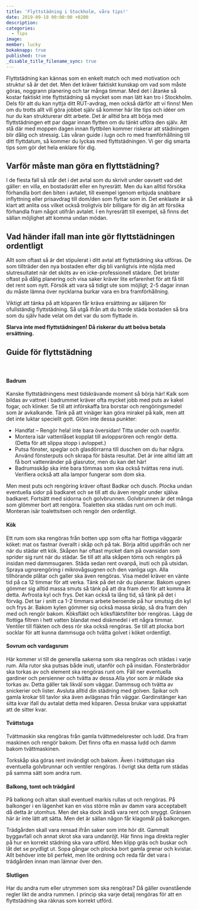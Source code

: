 ```yaml
---
title: 'Flyttstädning i Stockholm, våra tips!'
date: 2019-09-18 00:00:00 +0200
description:
categories:
  - Tips
image:
member: lucky
bokaknapp: true
published: true
_disable_title_filename_sync: true
---
```


Flyttst&auml;dning kan k&auml;nnas som en enkelt match och med motivation och struktur s&aring; &auml;r det det. Men det kr&auml;ver faktiskt kunskap om vad som m&aring;ste göras, noggrann planering och tar m&aring;nga timmar. Med det i &aring;tanke s&aring; kostar faktiskt inte flyttst&auml;dning s&aring; mycket som man l&auml;tt kan tro i Stockholm. Dels för att du kan nyttja ditt RUT-avdrag, men ocks&aring; d&auml;rför att vi finns\! Men om du trotts allt vill göra jobbet sj&auml;lv s&aring; kommer h&auml;r lite tips och id&eacute;er om hur du kan strukturerar ditt arbete. Det &auml;r alltid bra att börja med flyttst&auml;dningen ett par dagar innan flytten om du t&auml;nkt utföra den sj&auml;lv. Att st&aring; d&auml;r med moppen dagen innan flyttbilen kommer riskerar att st&auml;dningen blir d&aring;lig och stressig. L&auml;s v&aring;ran guide i lugn och ro med framförh&aring;llning till ditt flyttdatum, s&aring; kommer du lyckas med flyttst&auml;dningen. Vi ger dig smarta tips som gör det hela enklare för dig.

## Varför m&aring;ste man göra en flyttst&auml;dning?

I de flesta fall s&aring; st&aring;r det i det avtal som du skrivit under oavsett vad det g&auml;ller: en villa, en bostadsr&auml;tt eller en hyresr&auml;tt. Men du kan alltid försöka förhandla bort den biten i avtalet, till exempel igenom erbjuda snabbare inflyttning eller prisavdrag till dom/den som flyttar som in. Det enklaste &auml;r s&aring; klart att anlita oss vilket ocks&aring; troligtvis blir billigare för dig &auml;n att försöka förhandla fram n&aring;got utifr&aring;n avtalet. I en hyresr&auml;tt till exempel, s&aring; finns det s&auml;llan möjlighet att komma undan mödan.

## Vad h&auml;nder ifall man inte gör flyttst&auml;dningen ordentligt

Allt som oftast s&aring; &auml;r det stipulerat i ditt avtal att flyttst&auml;dning ska utföras. De som tilltr&auml;der den nya bostaden efter dig bli vanligtvis inte nöjda med slutresultatet n&auml;r det sköts av en icke-professionell st&auml;dare. Det brister oftast p&aring; d&aring;lig planering och visa saker kr&auml;ver lite erfarenhet för att f&aring; till det rent som nytt. Försök att vara s&aring; tidigt ute som möjligt; 2-5 dagar innan du m&aring;ste l&auml;mna över nycklarna burkar vara en bra framförh&aring;llning.

Viktigt att t&auml;nka p&aring; att köparen f&aring;r kr&auml;va ers&auml;ttning av s&auml;ljaren för ofullst&auml;ndig flyttst&auml;dning. S&aring; utg&aring; ifr&aring;n att du borde st&auml;da bostaden s&aring; bra som du sj&auml;lv hade velat om det var du som flyttade in.

**Slarva inte med flyttst&auml;dningen\! D&aring; riskerar du att beöva betala ers&auml;ttning.**

## Guide för flyttst&auml;dning

#### &nbsp;

#### Badrum

Kanske flyttst&auml;dningens mest tidskr&auml;vande moment s&aring; börja h&auml;r\! Kalk som bildas av vattnet i badrummet kr&auml;ver ofta mycket jobb med puts av kakel fogar, och klinker. Se till att införskaffa bra borstar och rengöringsmedel som &auml;r avkalkande. T&auml;nk p&aring; att vin&auml;ger kan göra mirakel p&aring; kalk, men att det inte luktar speciellt gott. Glöm inte dessa punkter:

* Handfat – Rengör hela\! inte bara översidan\! Titta under och ovanför.
* Montera is&auml;r vattenl&aring;set kopplat till avloppsrören och rengör detta. (Detta för att slippa stopp i avloppet.)
* Putsa fönster, speglar och glasdörrarna till duschen om du har n&aring;gra. Anv&auml;nd fönsterputs och skrapa för b&auml;sta resultat. Det &auml;r inte alltid l&auml;tt att f&aring; bort vattenr&auml;nder p&aring; glasrutor, men du kan det h&auml;r\!
* Badrumssk&aring;p ska inte bara tömmas som ska ocks&aring; tv&auml;ttas rena inuti. Verifiera ocks&aring; att alla lampor fungerar som dom ska.

Men mest puts och rengöring kr&auml;ver oftast Badkar och dusch. Plocka undan eventuella sidor p&aring; badkaret och se till att du &auml;ven rengör under sj&auml;lva badkaret. Forts&auml;tt med sidorna och golvbrunnen. Golvbrunnen &auml;r det m&aring;nga som glömmer bort att rengöra. Toaletten ska st&auml;das runt om och inuti. Monteran is&auml;r toalettsitsen och rengör den ordentligt.

#### Kök

Ett rum som ska rengöras fr&aring;n botten upp som ofta har flottiga v&auml;ggar&auml;r köket: mat os fastnar överallt i sk&aring;p och p&aring; tak. Börja alltid uppifr&aring;n och ner n&auml;r du st&auml;dar ett kök. Sk&aring;pen har oftast mycket dam p&aring; ovansidan som sprider sig runt n&auml;r du st&auml;dar. Se till att alla sk&aring;pen töms och rengörs p&aring; insidan med dammsugaren. St&auml;da sedan rent ovanp&aring;, inuti och p&aring; utsidan. Spraya ugnsrengöring i mikrov&aring;gsugnen och den vanliga ugn. Alla tillhörande pl&aring;tar och galler ska &auml;ven rengöras. Visa medel kr&auml;ver en v&auml;nte tid p&aring; ca 12 timmar för att verka. T&auml;nk p&aring; det n&auml;r du planerar. Bakom ugnen gömmer sig alltid massa smuts s&aring; t&auml;nk p&aring; att dra fram den för att komma &aring;t detta. Avfrosta kyl och frys. Det kan ocks&aring; ta l&aring;ng tid, s&aring; t&auml;nk p&aring; det i förv&auml;g. Det tar i snitt ca 1-2 timmars arbete beroende p&aring; hur smutsig din kyl och frys &auml;r. Bakom kylen gömmer sig ocks&aring; massa skr&auml;p, s&aring; dra fram den med och rengör bakom. Köksfl&auml;kt och köksfl&auml;ktsfilter bör rengöras. L&auml;gg de flottiga filtren i hett vatten blandat med diskmedel i ett n&aring;gra timmar. Ventiler till fl&auml;kten och dess rör ska ocks&aring; rengöras. Se till att plocka bort socklar för att kunna dammsuga och tv&auml;tta golvet i köket ordentligt.

#### Sovrum och vardagsrum

H&auml;r kommer vi till de generella sakerna som ska rengöras och st&auml;das i varje rum. Alla rutor ska putsas b&aring;de inuti, utanför och p&aring; insidan. Fönsterbr&auml;dor ska torkas av och element ska rengöras runt om. F&auml;ll ner eventuella gardiner och persienner och tv&auml;tta av dessa.Alla ytor som &auml;r m&aring;lade ska torkas av. Detta g&auml;ller tak likv&auml;l som v&auml;ggar. Dammsug och tv&auml;tta av snickerier och lister. Avsluta alltid din st&auml;dning med golven. Spikar och gamla krokar till tavlor ska &auml;ven avl&auml;gsnas fr&aring;n v&auml;ggar. Gardinst&auml;nger kan sitta kvar ifall du avtalat detta med köparen. Dessa brukar vara uppskattat att de sitter kvar.

#### Tv&auml;ttstuga

Tv&auml;ttmaskin ska rengöras fr&aring;n gamla tv&auml;ttmedelsrester och ludd. Dra fram maskinen och rengör bakom. Det finns ofta en massa ludd och damm bakom tv&auml;ttmaskinen.

Torksk&aring;p ska göras rent inv&auml;ndigt och bakom. &Auml;ven i tv&auml;ttstugan ska eventuella golvbrunnar och ventiler rengöras. I övrigt ska detta rum st&auml;das p&aring; samma s&auml;tt som andra rum.

#### Balkong, tomt och tr&auml;dg&aring;rd

P&aring; balkong och altan skall eventuell markis rullas ut och rengöras. P&aring; balkonger i en l&auml;genhet kan en viss större m&aring;n av damm vara acceptabelt d&aring; detta &auml;r utomhus. Men det ska dock &auml;nd&aring; vara rent och snyggt. Gr&auml;nsen h&auml;r &auml;r inte l&auml;tt att s&auml;tta. Men det &auml;r s&auml;llan n&aring;gon f&aring;r klagom&aring;l p&aring; balkongen.

Tr&auml;dg&aring;rden skall vara rensad ifr&aring;n saker som inte hör dit. Gammalt byggavfall och annat skrot ska vara undanröjt. H&auml;r finns inga direkta regler p&aring; hur en korrekt st&auml;dning ska vara utförd. Men klipp gr&auml;s och buskar och l&aring;t det se prydligt ut. Sopa g&aring;ngar och plocka bort gamla grenar och kvistar. Allt behöver inte bli perfekt, men lite ordning och reda f&aring;r det vara i tr&auml;dg&aring;rden innan man l&auml;mnar över den.

#### Slutligen

Har du andra rum eller utrymmen som ska rengöras? D&aring; g&auml;ller ovanst&aring;ende regler likt de andra rummen. I princip ska varje detalj rengöras för att en flyttst&auml;dning ska r&auml;knas som korrekt utförd.